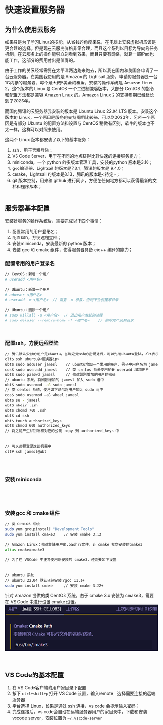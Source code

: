 # 快速设置服务器

## 为什么使用云服务
如果只是为了学习Linux的技能，从省钱的角度来说，在电脑上安装虚拟机应该是更合理的选择。但是现在云服务价格非常合理，而且这个系列以目标为导向的任务机制，在云服务上的操作能够立刻看到效果，而且只要有网络，就算一部iPad也能工作，这部分的费用付出是值得的。</br>

由于工作的关系经常需要在太平洋两边跑来跑去，所以我在国内和美国各申请了一台云服务器。在美国我使用的是 Amazon 的 Lightsail 服务，申请的服务器是一台1G内存的服务器，每个月大概5美金的租金。安装的操作系统是 Amazon Linux 2，这个版本的 Linux 是 CentOS 一个二进制兼容版本，大部分 CentOS 的指令和配置方法都是兼容 Amazon Linux 的。Amazon Linux 2 的支持周期已经延长到了2025年。</br>

而国内腾讯的云服务器我安装的版本是 Ubuntu Linux 22.04 LTS 版本。安装这个版本的 Linux，一个原因是服务的支持周期比较长，可以到2032年，另外一个原因是有部分 Ubuntu 的配置方法和设置与 CentOS 稍微有区别，软件的版本也不太一样，这样可以对照来使用。</br>

这两个 Linux 版本都安装了以下的基本服务：
1. ssh，用于远程登陆；
2. VS Code Server，用于在不同的地点获得比较快速的连接服务能力；
3. miniconda，一个 python 的多版本管理工具，安装的python 版本是3.10；
4. gcc编译器，Lightsail 的版本是7.3.1，腾讯的版本是 9.4.0；
5. cmake，Lightsail 的版本是3.13，腾讯的版本是<待定>；
6. git 版本控制，用来和 github 进行同步，方便在任何地方都可以获得最新的文档和程序版本；
</br></br>

## 服务器基本配置
安装好服务的操作系统后，需要完成以下四个事情：
1. 配置常用的用户登录名；
2. 配置ssh，方便远程登陆；
3. 安装miniconda，安装最新的 python 版本；
4. 安装 gcc 和 cmake 组件，使得服务器具备 c/c++ 编译的能力；

### 配置常用的用户登录名
``` bash
// CentOS：新增一个用户
# useradd <用户名>

// Ubuntu：新增一个用户
# adduser <用户名>
# useradd -m <用户名>	// 需要 -m 参数，否则不会创建家目录

// Ubuntu：删除一个用户
# sudo killall -u <用户名>  // 退出用户发起的进程
# sudo deluser --remove-home -f <用户名>    // 删除用户及其目录
```

</br>

### 配置ssh，方便远程登陆
``` bash
// 腾讯默认安装的用户是ubuntu，当绑定完ssh的密钥对后，可以先用ubuntu登陆，clt表示客户机，比如 Windows 下的 wsl，ami表示的是类 cos 系统
clt$ ssh ubuntu@<服务器ip>
ubt$ sudo adduser jamesl    // ubuntu增加一个常用的用户，例子中用户名为 jamesl，以后我们就用这个用户名登陆 ubuntu
cos$ sudo useradd jamesl    // 类 centos 系统使用的是 useradd 增加用户
ubt$ sudo passwd jamesl     // 修改刚刚增加的用户的密码
// ubuntu 系统，将刚刚增加的 jamesl 加入 sudo 组中
ubt$ sudo usermod -aG sudo jamesl  
// 类 centos 系统，使用如下命令将用户加入 sudo 组中
cos$ sudo usermod –aG wheel jamesl
ubt$ su - jamesl
ubt$ mkdir .ssh
ubt$ chomd 700 .ssh
ubt$ cd ssh
ubt$ touch authorized_keys
ubt$ chmod 600 authorized_keys
// 将之前产生私钥所相对应的公钥 copy 到 authorized_keys 中


// 可以远程登录这部机器中
clt# ssh jamesl@ubt

```
</br>
</br>

### 安装 miniconda
``` 
```
</br></br>

### 安装 gcc 和 cmake 组件
``` bash
// 类 CentOS 系统
sudo yum groupinstall "Development Tools"
sudo yum install cmake3    // 安装 cmake 3.13

// Amazon Linux：修改登陆用户的.bashrc文件，让 cmake 指向安装的cmake3
alias cmake=cmake3

// 为了在 VSCode 中正常使用新安装的 cmake3，还需要如下设置


// ubuntu 系统
// ubuntu 22.04 默认已经安装了gcc 11.2+
sudo yum install cmake     // 安装 cmake 3.22+
```

针对 Amazon 提供的类 CentOS 系统，由于 cmake 3.x 安装为 cmake3，需要在 VS Code 中进行设置 cmake 设置。
![VSCode cmake 设置](../img/cmake.png)

</br>

## VS Code的基本配置
1. 在 VS Code客户端的用户家目录下配置
2. 按下 `ctrl+shift+p` 打开 VS Code 设置，输入remote，选择需要连接的远端服务器
3. 平台选择 Linux，如果是通过 ssh 连接，vs code 会提示输入密码；
4. 完成连接后，vs code会自动在远端服务器用户的家目录中，下载和安装vscode server，安装位置为 `~/.vscode-server`
